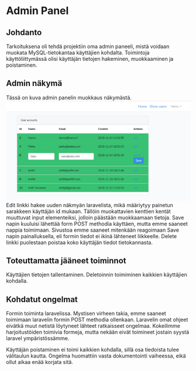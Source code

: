 # Admin Panel

## Johdanto
Tarkoituksena oli tehdä projektiin oma admin paneeli, mistä voidaan muokata MySQL-tietokantaa käyttäjien kohdalta. Toimintoja käyttöliittymässä olisi käyttäjän tietojen hakeminen, muokkaaminen ja poistaminen.

## Admin näkymä
Tässä on kuva admin panelin muokkaus näkymästä.
![Admin Edit näkymä](../images/apedit.PNG)
Edit linkki hakee uuden näkmyän laravelista, mikä määriytyy painetun sarakkeen käyttäjän id mukaan. Tällöin muokattavien kenttien kentät muuttuvat input elementeiksi, jolloin päästään muokkaamaan tietoja. Save napin kuuluisi lähettää form POST methodia käyttäen, mutta emme saaneet nappia toimimaan. Sivustoa emme saaneet mitenkään reagoimaan Save napin painalluksella, eli formin tiedot ei ikinä lähteneet liikkeelle. Delete linkki puolestaan poistaa koko käyttäjän tiedot tietokannasta.

## Toteuttamatta jääneet toiminnot

Käyttäjien tietojen tallentaminen. Deletoinnin toimiminen kaikkien käyttäjien kohdalla.

## Kohdatut ongelmat

Formin toiminta laravelissa. Mystisen virheen takia, emme saaneet toimimaan laravelin formin POST methodia ollenkaan. Laravelin omat ohjeet eivätkä muut netistä löytyneet lähteet ratkaisseet ongelmaa. Kokeilimme harjoitustöiden toimivia formeja, mutta nekään eivät toimineet jostain syystä laravel ympäristössämme.

Käyttäjän poistaminen ei toimi kaikkien kohdalla, sillä osa tiedoista tulee välitaulun kautta. Ongelma huomattiin vasta dokumentointi vaiheessa, eikä ollut aikaa enää korjata sitä.
